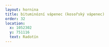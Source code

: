 ```yaml
---
layout: hornina
title: bituminózní vápenec (kosořský vápenec)
order: 32
location:
  x: 1052302
  y: 751116
  text: Radotín
---
```


